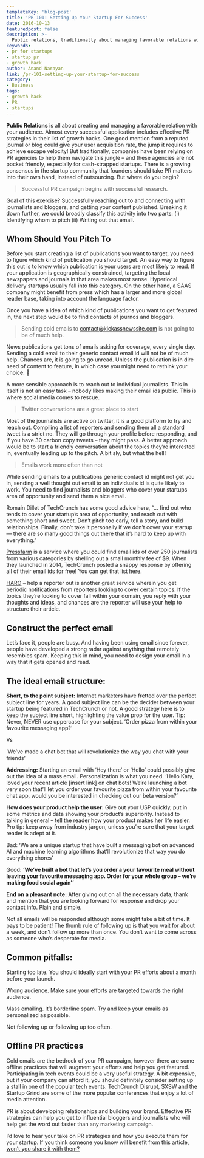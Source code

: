 ```yaml
---
templateKey: 'blog-post'
title: 'PR 101: Setting Up Your Startup For Success'
date: 2016-10-13
featuredpost: false
description: >-
  Public relations, traditionally about managing favorable relations with your audience, can be a solid growth hack for your new startup. Read on to learn how
keywords:
- pr for startups
- startup pr
- growth hack
author: Anand Narayan
link: /pr-101-setting-up-your-startup-for-success
category:
- Business
tags:
- growth hack
- PR
- startups
---
```


__Public Relations__ is all about creating and managing a favorable relation with your audience. Almost every successful application includes effective PR strategies in their list of growth hacks. One good mention from a reputed journal or blog could give your user acquisition rate, the jump it requires to achieve escape velocity! But traditionally, companies have been relying on PR agencies to help them navigate this jungle – and these agencies are not pocket friendly, especially for cash-strapped startups. There is a growing consensus in the startup community that founders should take PR matters into their own hand, instead of outsourcing. But where do you begin?

 

> Successful PR campaign begins with successful research.

 

Goal of this exercise? Successfully reaching out to and connecting with journalists and bloggers, and getting your content published. Breaking it down further, we could broadly classify this activity into two parts: (i) Identifying whom to pitch (ii) Writing out that email.

 

## Whom Should You Pitch To
 

Before you start creating a list of publications you want to target, you need to figure which kind of publication you should target. An easy way to figure this out is to know which publication is your users are most likely to read. If your application is geographically constrained, targeting the local newspapers and journals in that area makes most sense. Hyperlocal delivery startups usually fall into this category. On the other hand, a SAAS company might benefit from press which has a larger and more global reader base, taking into account the language factor.

Once you have a idea of which kind of publications you want to get featured in, the next step would be to find contacts of journos and bloggers.

 

> Sending cold emails to contact@kickassnewssite.com is not going to be of much help.

 

News publications get tons of emails asking for coverage, every single day. Sending a cold email to their generic contact email id will not be of much help. Chances are, it is going to go unread. Unless the publication is in dire need of content to feature, in which case you might need to rethink your choice. 🙂

A more sensible approach is to reach out to individual journalists. This in itself is not an easy task – nobody likes making their email ids public. This is where social media comes to rescue.

 

> Twitter conversations are a great place to start

 

Most of the journalists are active on twitter, it is a good platform to try and reach out. Compiling a list of reporters and sending them all a standard tweet is a strict no. They will go through your profile before responding, and if you have 30 carbon copy tweets – they might pass. A better approach would be to start a friendly conversation about the topics they’re interested in, eventually leading up to the pitch. A bit sly, but what the hell!

 

> Emails work more often than not

 

While sending emails to a publications generic contact id might not get you in, sending a well thought out email to an individual’s id is quite likely to work. You need to find journalists and bloggers who cover your startups area of opportunity and send them a nice email.

Romain Dillet of TechCrunch has some good advice here, “… find out who tends to cover your startup’s area of opportunity, and reach out with something short and sweet. Don’t pitch too early, tell a story, and build relationships. Finally, don’t take it personally if we don’t cover your startup — there are so many good things out there that it’s hard to keep up with everything.”



[Pressfarm](https://press.farm/) is a service where you could find email ids of over 250 journalists from various categories by shelling out a small monthly fee of $9. When they launched in 2014, TechCrunch posted a snappy response by offering all of their email ids for free! You can get that list [here](https://techcrunch.com/2014/07/14/please-dont-spam-us/).

[HARO](https://www.helpareporter.com/) – help a reporter out is another great service wherein you get periodic notifications from reporters looking to cover certain topics. If the topics they’re looking to cover fall within your domain, you reply with your thoughts and ideas, and chances are the reporter will use your help to structure their article.


## Construct the perfect email
 

Let’s face it, people are busy. And having been using email since forever, people have developed a strong radar against anything that remotely resembles spam. Keeping this in mind, you need to design your email in a way that it gets opened and read.

 

## The ideal email structure:
 

__Short, to the point subject:__ Internet marketers have fretted over the perfect subject line for years. A good subject line can be the decider between your startup being featured in TechCrunch or not. A good strategy here is to keep the subject line short, highlighting the value prop for the user. Tip: Never, NEVER use uppercase for your subject.
‘Order pizza from within your favourite messaging app?’

Vs

‘We’ve made a chat bot that will revolutionize the way you chat with your friends’

 

__Addressing:__ Starting an email with ‘Hey there’ or ‘Hello’ could possibly give out the idea of a mass email. Personalization is what you need.
‘Hello Katy, loved your recent article [insert link] on chat bots! We’re launching a bot very soon that’ll let you order your favourite pizza from within your favourite chat app, would you be interested in checking out our beta version?’

 

__How does your product help the user:__ Give out your USP quickly, put in some metrics and data showing your product’s superiority. Instead to talking in general – tell the reader how your product makes her life easier. Pro tip: keep away from industry jargon, unless you’re sure that your target reader is adept at it.

Bad: ‘We are a unique startup that have built a messaging bot on advanced AI and machine learning algorithms that’ll revolutionize that way you do everything chores’

Good: __‘We’ve built a bot that let’s you order a your favourite meal without leaving your favourite messaging app. Order for your whole group – we’re making food social again’’__

 

__End on a pleasant note:__ After giving out on all the necessary data, thank and mention that you are looking forward for response and drop your contact info. Plain and simple.
 

Not all emails will be responded although some might take a bit of time. It pays to be patient! The thumb rule of following up is that you wait for about a week, and don’t follow up more than once. You don’t want to come across as someone who’s desperate for media.

 

## Common pitfalls:
Starting too late. You should ideally start with your PR efforts about a month before your launch.

Wrong audience. Make sure your efforts are targeted towards the right audience.

Mass emailing. It’s borderline spam. Try and keep your emails as personalized as possible.

Not following up or following up too often.
 

## Offline PR practices
 

Cold emails are the bedrock of your PR campaign, however there are some offline practices that will augment your efforts and help you get featured. Participating in tech events could be a very useful strategy. A bit expensive, but if your company can afford it, you should definitely consider setting up a stall in one of the popular tech events. TechCrunch Disrupt, SXSW and the Startup Grind are some of the more popular conferences that enjoy a lot of media attention.

PR is about developing relationships and building your brand. Effective PR strategies can help you get to influential bloggers and journalists who will help get the word out faster than any marketing campaign.

 

I’d love to hear your take on PR strategies and how you execute them for your startup. If you think someone you know will benefit from this article, [won’t you share it with them?](?subject=I%20wanted%20you%20to%20see%20this&body=Check%20out%20this%20article:%20http://bit.ly/pr101mail.%20It%20talks%20about%20using%20PR%20to%20grow%20your%20startup.)
